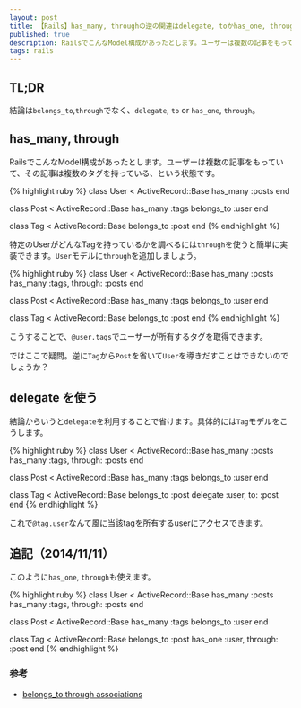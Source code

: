 ```yaml
---
layout: post
title: 【Rails】has_many, throughの逆の関連はdelegate, toかhas_one, through
published: true
description: RailsでこんなModel構成があったとします。ユーザーは複数の記事をもっていて、その記事は複数のタグを持っている、という状態です。特定のUserがどんなTagを持っているかを調べるにはthroughを使うと簡単に実装できます。Userモデルにthroughを追加しましょう。
tags: rails
---
```


## TL;DR

結論は`belongs_to`,`through`でなく、`delegate`, `to` or `has_one`, `through`。

## has_many, through

RailsでこんなModel構成があったとします。ユーザーは複数の記事をもっていて、その記事は複数のタグを持っている、という状態です。

{% highlight ruby %}
class User < ActiveRecord::Base
  has_many :posts
end

class Post < ActiveRecord::Base
  has_many :tags
  belongs_to :user
end

class Tag < ActiveRecord::Base
  belongs_to :post
end
{% endhighlight %}

特定のUserがどんなTagを持っているかを調べるには`through`を使うと簡単に実装できます。`User`モデルに`through`を追加しましょう。

{% highlight ruby %}
class User < ActiveRecord::Base
  has_many :posts
  has_many :tags, through: :posts
end

class Post < ActiveRecord::Base
  has_many :tags
  belongs_to :user
end

class Tag < ActiveRecord::Base
  belongs_to :post
end
{% endhighlight %}

こうすることで、`@user.tags`でユーザーが所有するタグを取得できます。

ではここで疑問。逆に`Tag`から`Post`を省いて`User`を導きだすことはできないのでしょうか？

## delegate を使う

結論からいうと`delegate`を利用することで省けます。具体的には`Tag`モデルをこうします。

{% highlight ruby %}
class User < ActiveRecord::Base
  has_many :posts
  has_many :tags, through: :posts
end

class Post < ActiveRecord::Base
  has_many :tags
  belongs_to :user
end

class Tag < ActiveRecord::Base
  belongs_to :post
  delegate :user, to: :post
end
{% endhighlight %}

これで`@tag.user`なんて風に当該tagを所有するuserにアクセスできます。

## 追記（2014/11/11）

このように`has_one`, `through`も使えます。

{% highlight ruby %}
class User < ActiveRecord::Base
  has_many :posts
  has_many :tags, through: :posts
end

class Post < ActiveRecord::Base
  has_many :tags
  belongs_to :user
end

class Tag < ActiveRecord::Base
  belongs_to :post
  has_one :user, through: :post
end
{% endhighlight %}

### 参考
* [belongs_to through associations](http://stackoverflow.com/questions/4021322/belongs-to-through-associations)
